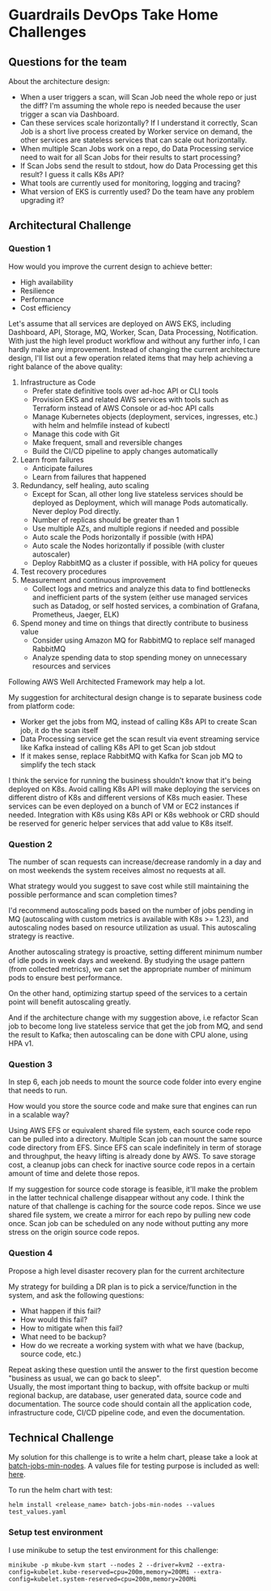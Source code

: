# Guardrails DevOps Take Home Challenges
## Questions for the team
About the architecture design:
- When a user triggers a scan, will Scan Job need the whole repo or just the diff? I'm assuming the whole repo is needed because the user trigger a scan via Dashboard.
- Can these services scale horizontally? If I understand it correctly, Scan Job is a short live process created by Worker service on demand, the other services are stateless services that can scale out horizontally.
- When multiple Scan Jobs work on a repo, do Data Processing service need to wait for all Scan Jobs for their results to start processing?
- If Scan Jobs send the result to stdout, how do Data Processing get this result? I guess it calls K8s API?
- What tools are currently used for monitoring, logging and tracing?
- What version of EKS is currently used? Do the team have any problem upgrading it?

## Architectural Challenge
### Question 1
How would you improve the current design to achieve better:
- High availability
- Resilience
- Performance
- Cost efficiency

Let's assume that all services are deployed on AWS EKS, including Dashboard, API, Storage, MQ, Worker, Scan, Data Processing, Notification.
With just the high level product workflow and without any further info, I can hardly make any improvement. Instead of changing the current architecture design, I'll list out a few operation related items that may help achieving a right balance of the above quality:

1. Infrastructure as Code
    - Prefer state definitive tools over ad-hoc API or CLI tools
    - Provision EKS and related AWS services with tools such as Terraform instead of AWS Console or ad-hoc API calls
    - Manage Kubernetes objects (deployment, services, ingresses, etc.) with helm and helmfile instead of kubectl
    - Manage this code with Git
    - Make frequent, small and reversible changes
    - Build the CI/CD pipeline to apply changes automatically
2. Learn from failures
    - Anticipate failures
    - Learn from failures that happened
3. Redundancy, self healing, auto scaling
    - Except for Scan, all other long live stateless services should be deployed as Deployment, which will manage Pods automatically. Never deploy Pod directly.
    - Number of replicas should be greater than 1
    - Use multiple AZs, and multiple regions if needed and possible
    - Auto scale the Pods horizontally if possible (with HPA)
    - Auto scale the Nodes horizontally if possible (with cluster autoscaler)
    - Deploy RabbitMQ as a cluster if possible, with HA policy for queues
4. Test recovery procedures
5. Measurement and continuous improvement
    - Collect logs and metrics and analyze this data to find bottlenecks and inefficient parts of the system (either use managed services such as Datadog, or self hosted services, a combination of Grafana, Prometheus, Jaeger, ELK)
6. Spend money and time on things that directly contribute to business value
    - Consider using Amazon MQ for RabbitMQ to replace self managed RabbitMQ
    - Analyze spending data to stop spending money on unnecessary resources and services

Following AWS Well Architected Framework may help a lot.

My suggestion for architectural design change is to separate business code from platform code:

- Worker get the jobs from MQ, instead of calling K8s API to create Scan job, it do the scan itself
- Data Processing service get the scan result via event streaming service like Kafka instead of calling K8s API to get Scan job stdout
- If it makes sense, replace RabbitMQ with Kafka for Scan job MQ to simplify the tech stack

I think the service for running the business shouldn't know that it's being deployed on K8s. Avoid calling K8s API will make deploying the services on different distro of K8s and different versions of K8s much easier. These services can be even deployed on a bunch of VM or EC2 instances if needed.
Integration with K8s using K8s API or K8s webhook or CRD should be reserved for generic helper services that add value to K8s itself.


### Question 2
The number of scan requests can increase/decrease randomly in a day and on most weekends the system receives almost no requests at all.

What strategy would you suggest to save cost while still maintaining the possible performance and scan completion times?

I'd recommend autoscaling pods based on the number of jobs pending in MQ (autoscaling with custom metrics is available with K8s >= 1.23), and autoscaling nodes based on resource utilization as usual. This autoscaling strategy is reactive.

Another autoscaling strategy is proactive, setting different minimum number of idle pods in week days and weekend. By studying the usage pattern (from collected metrics), we can set the appropriate number of minimum pods to ensure best performance.

On the other hand, optimizing startup speed of the services to a certain point will benefit autoscaling greatly.

And if the architecture change with my suggestion above, i.e refactor Scan job to become long live stateless service that get the job from MQ, and send the result to Kafka; then autoscaling can be done with CPU alone, using HPA v1.

### Question 3
In step 6, each job needs to mount the source code folder into every engine that needs to run.

How would you store the source code and make sure that engines can run in a scalable way?

Using AWS EFS or equivalent shared file system, each source code repo can be pulled into a directory. Multiple Scan job can mount the same source code directory from EFS. Since EFS can scale indefinitely in term of storage and throughput, the heavy lifting is already done by AWS. To save storage cost, a cleanup jobs can check for inactive source code repos in a certain amount of time and delete those repos.

If my suggestion for source code storage is feasible, it'll make the problem in the latter technical challenge disappear without any code. I think the nature of that challenge is caching for the source code repos. Since we use shared file system, we create a mirror for each repo by pulling new code once. Scan job can be scheduled on any node without putting any more stress on the origin source code repos.

### Question 4
Propose a high level disaster recovery plan for the current architecture

My strategy for building a DR plan is to pick a service/function in the system, and ask the following questions:

- What happen if this fail?
- How would this fail?
- How to mitigate when this fail?
- What need to be backup?
- How do we recreate a working system with what we have (backup, source code, etc.)

Repeat asking these question until the answer to the first question become "business as usual, we can go back to sleep".        
Usually, the most important thing to backup, with offsite backup or multi regional backup, are database, user generated data, source code and documentation. The source code should contain all the application code, infrastructure code, CI/CD pipeline code, and even the documentation.

## Technical Challenge
My solution for this challenge is to write a helm chart, please take a look at [batch-jobs-min-nodes](./batch-jobs-min-nodes). A values file for testing purpose is included as well: [here](./test_values.yaml).

To run the helm chart with test:

    helm install <release_name> batch-jobs-min-nodes --values test_values.yaml

### Setup test environment
I use minikube to setup the test environment for this challenge:

    minikube -p mkube-kvm start --nodes 2 --driver=kvm2 --extra-config=kubelet.kube-reserved=cpu=200m,memory=200Mi --extra-config=kubelet.system-reserved=cpu=200m,memory=200Mi
